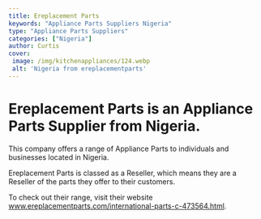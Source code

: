 ```yaml
---
title: Ereplacement Parts
keywords: "Appliance Parts Suppliers Nigeria"
type: "Appliance Parts Suppliers"
categories: ["Nigeria"]
author: Curtis
cover:
 image: /img/kitchenappliances/124.webp
 alt: 'Nigeria from ereplacementparts'
---
```


# Ereplacement Parts is an Appliance Parts Supplier from Nigeria.

This company offers a range of Appliance Parts to individuals and businesses located in Nigeria.

Ereplacement Parts is classed as a Reseller, which means they are a Reseller of the parts they offer to their customers.

To check out their range, visit their website www.ereplacementparts.com/international-parts-c-473564.html.
